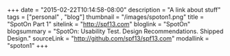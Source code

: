 +++
date = "2015-02-22T10:14:58-08:00"
description = "A link about stuff"
tags = ["personal" , "blog"]
thumbnail = "/images/spoton1.png"
title = "SpotOn Part 1"
sitelink = "http://spf13.com"
bloglink = "SpotOn"
blogsummary = "SpotOn: Usability Test. Design Recommendations. Shipped Design."
sourceLink = "http://github.com/spf13/spf13.com"
modallink = "spoton1"
+++

